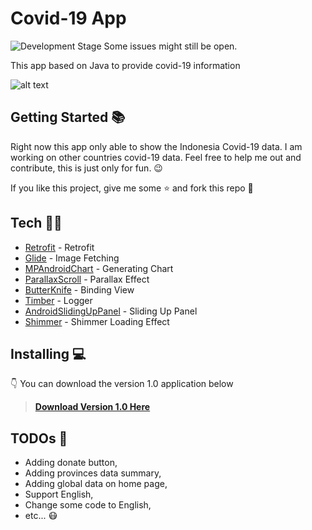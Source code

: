 # Covid-19 App

![Development Stage](https://img.shields.io/badge/developing%20status-trial-green) Some issues might still be open.

This app based on Java to provide covid-19 information

![alt text](https://covid19.ayub.dev/public/covid19_header.png)

## Getting Started  📚

Right now this app only able to show the Indonesia Covid-19 data. I am working on other countries covid-19 data. Feel free to help me out and contribute, this is just only for fun. 😉

If you like this project, give me some ⭐ and fork this repo 🍴

## Tech  👩‍💻

* [Retrofit](https://github.com/square/retrofit) - Retrofit
* [Glide](https://github.com/bumptech/glide) - Image Fetching
* [MPAndroidChart](https://github.com/PhilJay/MPAndroidChart) - Generating Chart
* [ParallaxScroll](https://github.com/nirhart/ParallaxScroll) - Parallax Effect
* [ButterKnife](https://github.com/JakeWharton/butterknife) - Binding View
* [Timber](https://github.com/JakeWharton/timber) - Logger
* [AndroidSlidingUpPanel](https://github.com/umano/AndroidSlidingUpPanel) - Sliding Up Panel
* [Shimmer](https://github.com/facebook/shimmer-android) - Shimmer Loading Effect

## Installing  💻

👇 You can download the version 1.0 application below

> [**Download Version 1.0 Here**](https://github.com/azzzub/covid-app/releases/tag/v1.0)

## TODOs  📝

- Adding donate button,
- Adding provinces data summary,
- Adding global data on home page,
- Support English,
- Change some code to English,
- etc... 😷